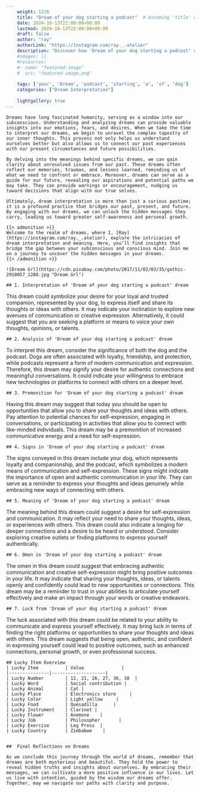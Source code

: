 ```yaml
---
    weight: 1226
    title: "Dream of your dog starting a podcast"  # Assuming 'title' column exists
    date: 2024-10-13T22:00:00+08:00
    lastmod: 2024-10-13T22:00:00+08:00
    draft: false
    author: "ray"
    authorLink: "https://instagram.com/ray._.atelier"
    description: "Discover how 'Dream of your dog starting a podcast' can interpret your future and uncover its significant meanings in your life."
    #images: []
    #resources:
    #- name: "featured-image"
    #  src: "featured-image.png"
    
    tags: ['your', 'Dream', 'podcast', 'starting', 'a', 'of', 'dog']
    categories: ["Dream Interpretation"]
    
    lightgallery: true
---
```

    
    Dreams have long fascinated humanity, serving as a window into our subconscious. Understanding and analyzing dreams can provide valuable insights into our emotions, fears, and desires. When we take the time to interpret our dreams, we begin to unravel the complex tapestry of our inner thoughts. This process not only helps us understand ourselves better but also allows us to connect our past experiences with our present circumstances and future possibilities.
    
    By delving into the meanings behind specific dreams, we can gain clarity about unresolved issues from our past. These dreams often reflect our memories, traumas, and lessons learned, reminding us of what we need to confront or embrace. Moreover, dreams can serve as a guide for our future, revealing our aspirations and potential paths we may take. They can provide warnings or encouragement, nudging us toward decisions that align with our true selves.
    
    Ultimately, dream interpretation is more than just a curious pastime; it is a profound practice that bridges our past, present, and future. By engaging with our dreams, we can unlock the hidden messages they carry, leading us toward greater self-awareness and personal growth.
    
    {{< admonition >}}
    Welcome to the realm of dreams, where I, [Ray](https://instagram.com/ray._.atelier), explore the intricacies of dream interpretation and meaning. Here, you’ll find insights that bridge the gap between your subconscious and conscious mind. Join me on a journey to uncover the hidden messages in your dreams.
    {{< /admonition >}}
    
    ![Dream Grl](https://cdn.pixabay.com/photo/2017/11/02/03/35/gothic-2910057_1280.jpg "Dream Grl")
    
    ## 1. Interpretation of 'Dream of your dog starting a podcast' dream
    
This dream could symbolize your desire for your loyal and trusted companion, represented by your dog, to express itself and share its thoughts or ideas with others. It may indicate your inclination to explore new avenues of communication or creative expression. Alternatively, it could suggest that you are seeking a platform or means to voice your own thoughts, opinions, or talents.
    
    ## 2. Analysis of 'Dream of your dog starting a podcast' dream
    
To interpret this dream, consider the significance of both the dog and the podcast. Dogs are often associated with loyalty, friendship, and protection, while podcasts represent a form of modern communication and expression. Therefore, this dream may signify your desire for authentic connections and meaningful conversations. It could indicate your willingness to embrace new technologies or platforms to connect with others on a deeper level.
    
    ## 3. Premonition for 'Dream of your dog starting a podcast' dream
    
Having this dream may suggest that today you should be open to opportunities that allow you to share your thoughts and ideas with others. Pay attention to potential chances for self-expression, engaging in conversations, or participating in activities that allow you to connect with like-minded individuals. This dream may be a premonition of increased communicative energy and a need for self-expression.
    
    ## 4. Signs in 'Dream of your dog starting a podcast' dream
    
The signs conveyed in this dream include your dog, which represents loyalty and companionship, and the podcast, which symbolizes a modern means of communication and self-expression. These signs might indicate the importance of open and authentic communication in your life. They can serve as a reminder to express your thoughts and ideas genuinely while embracing new ways of connecting with others.
    
    ## 5. Meaning of 'Dream of your dog starting a podcast' dream
    
The meaning behind this dream could suggest a desire for self-expression and communication. It may reflect your need to share your thoughts, ideas, or experiences with others. This dream could also indicate a longing for deeper connections and a desire to be heard or understood. Consider exploring creative outlets or finding platforms to express yourself authentically.
    
    ## 6. Omen in 'Dream of your dog starting a podcast' dream
    
The omen in this dream could suggest that embracing authentic communication and creative self-expression might bring positive outcomes in your life. It may indicate that sharing your thoughts, ideas, or talents openly and confidently could lead to new opportunities or connections. This dream may be a reminder to trust in your abilities to articulate yourself effectively and make an impact through your words or creative endeavors.
    
    ## 7. Luck from 'Dream of your dog starting a podcast' dream
    
The luck associated with this dream could be related to your ability to communicate and express yourself effectively. It may bring luck in terms of finding the right platforms or opportunities to share your thoughts and ideas with others. This dream suggests that being open, authentic, and confident in expressing yourself could lead to positive outcomes, such as enhanced connections, personal growth, or even professional success.
    
    ## Lucky Item Overview
    | Lucky Item          | Value              |
    |---------------|--------------------|
    | Lucky Number        | 12, 21, 26, 27, 36, 38  |
    | Lucky Word          | Social contribution |
    | Lucky Animal        | Cat |
    | Lucky Place         | Electronics store     |
    | Lucky Color         | Light yellow     |
    | Lucky Food          | Quesadilla      |
    | Lucky Instrument    | Clarinet |
    | Lucky Flower        | Anemone    |
    | Lucky Job           | Philosopher       |
    | Lucky Exercise      | Leg Press  |
    | Lucky Country       | Zimbabwe    |
    
    
    ##  Final Reflections on Dreams
    
    As we conclude this journey through the world of dreams, remember that dreams are both mysterious and beautiful. They hold the power to reveal hidden truths and insights about ourselves. By embracing their messages, we can cultivate a more positive influence in our lives. Let us live with intention, guided by the wisdom our dreams offer. Together, may we navigate our paths with clarity and purpose.
    